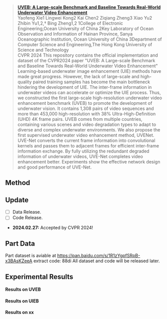 
> [**UVEB: A Large-scale Benchmark and Baseline Towards Real-World
Underwater Video Enhancement**]()  
> Yaofeng Xie1 Lingwei Kong2 Kai Chen2 Ziqiang Zheng3 Xiao Yu2 Zhibin Yu1,2,† Bing Zheng1,2
1College of Electronic Engineering,Ocean University of China
2Key Laboratory of Ocean Observation and Information of Hainan Province,
Sanya Oceanographic Institution, Ocean University of China
3Department of Computer Science and Engineering,The Hong Kong University of Science and Technology  
> CVPR 2024
This repository contains the official implementation and dataset of the CVPR2024 paper "UVEB: A Large-scale Benchmark and Baseline Towards Real-World
Underwater Video Enhancement"
> Learning-based underwater image enhancement (UIE)
methods have made great progress. However, the lack of
large-scale and high-quality paired training samples has
become the main bottleneck hindering the development of
UIE. The inter-frame information in underwater videos can
accelerate or optimize the UIE process. Thus, we constructed the first large-scale high-resolution underwater
video enhancement benchmark (UVEB) to promote the development of underwater vision. It contains 1,308 pairs
of video sequences and more than 453,000 high-resolution
with 38% Ultra-High-Definition (UHD) 4K frame pairs.
UVEB comes from multiple countries, containing various
scenes and video degradation types to adapt to diverse and
complex underwater environments. We also propose the first
supervised underwater video enhancement method, UVENet. UVE-Net converts the current frame information into
convolutional kernels and passes them to adjacent frames
for efficient inter-frame information exchange. By fully utilizing the redundant degraded information of underwater
videos, UVE-Net completes video enhancement better. Experiments show the effective network design and good performance of UVE-Net.

## Method

## Update
- [ ] Data Release.
- [ ] Code Release.
- **2024.02.27:** Accepted by CVPR 2024!
## Part Data
Part dataset is aviable at https://pan.baidu.com/s/1R1zYgpfSRpB-x3BAsKZeeA  extract code: 88di
All dataset and code will be released later.
## Experimental Results
#### Results on UVEB
#### Results on UIEB

#### Results on xx
